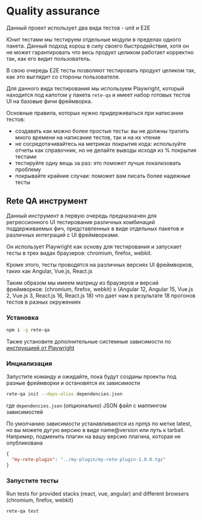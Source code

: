 # Quality assurance

Данный проект использует два вида тестов - unit и E2E

Юнит тестами мы тестируем отдельные модули в пределах одного пакета. Данный подход хорош в силу своего быстродействия, хотя он не может гарантировать что весь продукт целиком работает корректно так, как его видит пользователь.

В свою очередь E2E тесты позволяют тестировать продукт целиком так, как это выглядит со стороны пользователя.

Для данного вида тестирования мы используем Playwright, который находится под капотом у пакета `rete-qa` и имеет набор готовых тестов UI на базовые фичи фреймворка.

Основные правила, которых нужно придерживаться при написании тестов:

- создавать как можно более простые тесты: вы не должны тратить много времени на написание тестов, так и на их чтение
- не сосредотачивайтесь на метриках покрытия кода: используйте отчеты как справочник, но не делайте выводы исходя из % покрытия тестами
- тестируйте одну вещь за раз: это поможет лучше локализовать проблему
- покрывайте крайние случаи: поможет вам писать более надежные тесты

## Rete QA инструмент

Данный инструмент в первую очередь предназначен для регрессионного UI тестирования различных комбинаций поддерживаемых фич, представленных в виде отдельных пакетов и различных интеграций с UI фреймворками.

Он использует Playwright как основу для тестирования и запускает тесты в трех видах браузеров: chromium, firefox, webkit.

Кроме этого, тесты проводятся на различных версиях UI фреймворков, таких как Angular, Vue.js, React.js

Таким образом мы имеем матрицу из браузеров и версий фреймворков: (chromium, firefox, webkit) x (Angular 12, Angular 15, Vue.js 2, Vue.js 3, React.js 16, React.js 18) что дает нам в результате 18 прогонов тестов в разных окружениях

### Установка

```bash
npm i -g rete-qa
```

Также установите дополнительные системные зависимости по [инструкцией от Playwright](https://playwright.dev/docs/ci#introduction)

### Инциализация

Запустите команду и ожидайте, пока будут созданы проекты под разные фреймворки и остановятся их зависимости

```bash
rete-qa init --deps-alias dependencies.json
```

где `dependencies.json` (опционально) JSON файл с маппингом зависимостей

По умолчанию зависимости устанавливаются из npmjs по метке latest, но вы можете дугую версию в виде name@version или путь к tarball. Например, подменить плагин на вашу версию плагина, которая не опубликована

```json
{
  "my-rete-plugin": "../my-plugin/my-rete-plugin-1.0.0.tgz"
}
```

### Запустите тесты

Run tests for provided stacks (react, vue, angular) and different browsers (chromium, firefox, webkit)

```bash
rete-qa test
```



